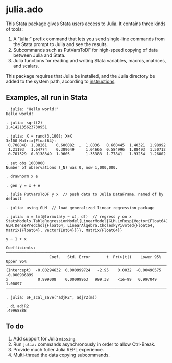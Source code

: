# julia.ado
This Stata package gives Stata users access to Julia. It contains three kinds of tools:
1.  A "julia:" prefix command that lets you send single-line commands from the Stata prompt to Julia and see the results.
2.  Subcommands such as PutVarsToDF for high-speed copying of data between Julia and Stata.
3.  Julia functions for reading and writing Stata variables, macros, matrices, and scalars.

This package requires that Julia be installed, and the Julia directory be added to the system path, according to [instructions](https://julialang.org/downloads/platform/).

## Examples, all run in Stata

```
. julia: "Hello world!"
Hello world!

. julia: sqrt(2)
1.4142135623730951

. julia: X = rand(3,100); X+X
3×100 Matrix{Float64}:
 0.708848  1.88261    0.600082  …  1.8036   0.660445  1.40321  1.98992
 1.21193   1.64774    0.389649     1.04665  0.584996  1.88493  1.50712
 0.701329  0.0138349  1.9605       1.35383  1.77841   1.93254  1.26002

. set obs 1000000
Number of observations (_N) was 0, now 1,000,000.

. drawnorm x e

. gen y = x + e

. julia PutVarsToDF y x  // push data to Julia DataFrame, named df by default

. julia: using GLM  // load generalized linear regression package

. julia: m = lm(@formula(y ~ x), df)  // regress y on x
StatsModels.TableRegressionModel{LinearModel{GLM.LmResp{Vector{Float64}}, GLM.DensePredChol{Float64, LinearAlgebra.CholeskyPivoted{Float64, Matrix{Float64}, Vector{Int64}}}}, Matrix{Float64}}

y ~ 1 + x

Coefficients:
──────────────────────────────────────────────────────────────────────────────────
                   Coef.   Std. Error       t  Pr(>|t|)    Lower 95%     Upper 95%
──────────────────────────────────────────────────────────────────────────────────
(Intercept)  -0.00294632  0.000999724   -2.95    0.0032  -0.00490575  -0.000986899
x             0.999008    0.00099963   999.38    <1e-99   0.997049     1.00097
──────────────────────────────────────────────────────────────────────────────────

. julia: SF_scal_save("adjR2", adjr2(m))

. di adjR2
.49968888
```

## To do
1. Add support for Julia `missing`.
2. Run `julia:` commands asynchronously in order to allow Ctrl-Break.
3. Provide much fuller Julia REPL experience.
4. Multi-thread the data copying subcommands.

